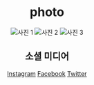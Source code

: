 <!DOCTYPE html>
<html lang="ko">
</head>
<body>
    <header>
        <h1>photo</h1>
        <div class="gallery">
            <img src="사진1.jpg" alt="사진 1">
            <img src="사진2.jpg" alt="사진 2">
            <img src="사진3.jpg" alt="사진 3">
            <!-- 추가 사진들을 여기에 넣으세요 -->
        </div>
        <div class="social">
            <h2>소셜 미디어</h2>
            <a href="https://www.instagram.com/yourprofile" target="_blank">Instagram</a>
            <a href="https://www.facebook.com/yourprofile" target="_blank">Facebook</a>
            <a href="https://www.twitter.com/yourprofile" target="_blank">Twitter</a>
            <!-- 추가 소셜 미디어 링크를 여기에 넣으세요 -->
        </div>
    </div>
</body>
</html>
